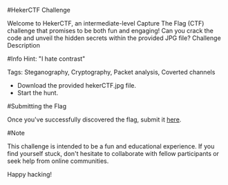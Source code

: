 #HekerCTF Challenge

Welcome to HekerCTF, an intermediate-level Capture The Flag (CTF) challenge that promises to be both fun and engaging! Can you crack the code and unveil the hidden secrets within the provided JPG file?
Challenge Description

#Info
Hint: "I hate contrast"

Tags: Steganography, Cryptography, Packet analysis, Coverted channels

- Download the provided hekerCTF.jpg file.
- Start the hunt.

#Submitting the Flag

Once you've successfully discovered the flag, submit it [here](https://t.me/p4in000).

#Note

This challenge is intended to be a fun and educational experience. If you find yourself stuck, don't hesitate to collaborate with fellow participants or seek help from online communities.

Happy hacking!

